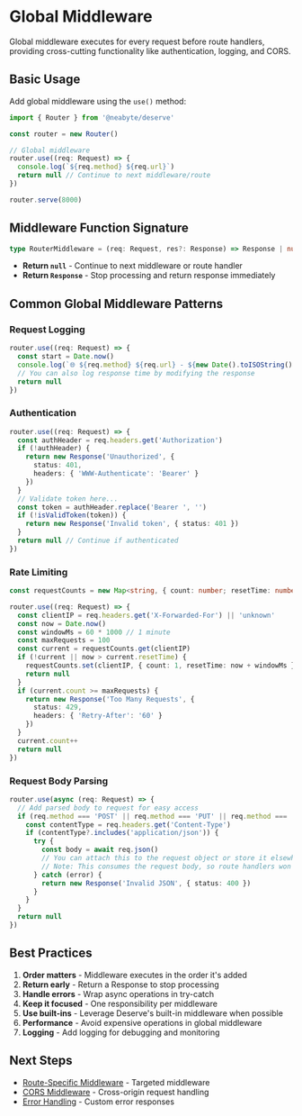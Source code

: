 # Global Middleware

Global middleware executes for every request before route handlers, providing cross-cutting functionality like authentication, logging, and CORS.

## Basic Usage

Add global middleware using the `use()` method:

```typescript
import { Router } from '@neabyte/deserve'

const router = new Router()

// Global middleware
router.use((req: Request) => {
  console.log(`${req.method} ${req.url}`)
  return null // Continue to next middleware/route
})

router.serve(8000)
```

## Middleware Function Signature

```typescript
type RouterMiddleware = (req: Request, res?: Response) => Response | null
```

- **Return `null`** - Continue to next middleware or route handler
- **Return `Response`** - Stop processing and return response immediately

## Common Global Middleware Patterns

### Request Logging
```typescript
router.use((req: Request) => {
  const start = Date.now()
  console.log(`🌐 ${req.method} ${req.url} - ${new Date().toISOString()}`)
  // You can also log response time by modifying the response
  return null
})
```

### Authentication
```typescript
router.use((req: Request) => {
  const authHeader = req.headers.get('Authorization')
  if (!authHeader) {
    return new Response('Unauthorized', {
      status: 401,
      headers: { 'WWW-Authenticate': 'Bearer' }
    })
  }
  // Validate token here...
  const token = authHeader.replace('Bearer ', '')
  if (!isValidToken(token)) {
    return new Response('Invalid token', { status: 401 })
  }
  return null // Continue if authenticated
})
```

### Rate Limiting
```typescript
const requestCounts = new Map<string, { count: number; resetTime: number }>()

router.use((req: Request) => {
  const clientIP = req.headers.get('X-Forwarded-For') || 'unknown'
  const now = Date.now()
  const windowMs = 60 * 1000 // 1 minute
  const maxRequests = 100
  const current = requestCounts.get(clientIP)
  if (!current || now > current.resetTime) {
    requestCounts.set(clientIP, { count: 1, resetTime: now + windowMs })
    return null
  }
  if (current.count >= maxRequests) {
    return new Response('Too Many Requests', {
      status: 429,
      headers: { 'Retry-After': '60' }
    })
  }
  current.count++
  return null
})
```

### Request Body Parsing
```typescript
router.use(async (req: Request) => {
  // Add parsed body to request for easy access
  if (req.method === 'POST' || req.method === 'PUT' || req.method === 'PATCH') {
    const contentType = req.headers.get('Content-Type')
    if (contentType?.includes('application/json')) {
      try {
        const body = await req.json()
        // You can attach this to the request object or store it elsewhere
        // Note: This consumes the request body, so route handlers won't be able to read it again
      } catch (error) {
        return new Response('Invalid JSON', { status: 400 })
      }
    }
  }
  return null
})
```

## Best Practices

1. **Order matters** - Middleware executes in the order it's added
2. **Return early** - Return a Response to stop processing
3. **Handle errors** - Wrap async operations in try-catch
4. **Keep it focused** - One responsibility per middleware
5. **Use built-ins** - Leverage Deserve's built-in middleware when possible
6. **Performance** - Avoid expensive operations in global middleware
7. **Logging** - Add logging for debugging and monitoring

## Next Steps

- [Route-Specific Middleware](/middleware/route-specific) - Targeted middleware
- [CORS Middleware](/middleware/cors) - Cross-origin request handling
- [Error Handling](/error-handling/object-details) - Custom error responses
